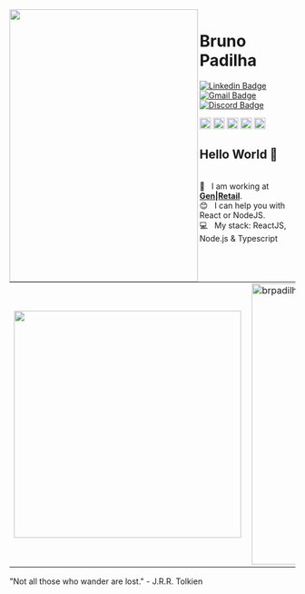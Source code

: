 <img align="left" width="332" height="480" src="https://media.giphy.com/media/ejHCFHxAlZfl6/giphy.gif">

# Bruno Padilha
[![Linkedin Badge](https://img.shields.io/badge/-BrunoPadilha-blue?style=flat-square&logo=Linkedin&logoColor=white&link=https://www.linkedin.com/in/brpadilha/)](https://www.linkedin.com/in/brpadilha/) 
[![Gmail Badge](https://img.shields.io/badge/-brpadilha.dev@gmail.com-c14438?style=flat-square&logo=Gmail&logoColor=white&link=mailto:brpadilha.dev@gmail.com)](brpadilha.dev@gmail.com)
[![Discord Badge](https://img.shields.io/badge/-brpadilha%234062-7289DA?style=flat-square&logo=discord&logoColor=white&link=https://discord.com/)](https://discord.com/)

<p align="left">
<img src="https://devicons.github.io/devicon/devicon.git/icons/react/react-original-wordmark.svg" alt="react" width="20" height="20"/>
<img src="https://devicons.github.io/devicon/devicon.git/icons/css3/css3-original-wordmark.svg" alt="css3"  width="20" height="20"/>
<img src="https://devicons.github.io/devicon/devicon.git/icons/html5/html5-original-wordmark.svg" alt="html5"  width="20" height="20"/>
<img src="https://devicons.github.io/devicon/devicon.git/icons/javascript/javascript-original.svg" alt="javascript" width="20" height="20"/>
<img src="https://devicons.github.io/devicon/devicon.git/icons/postgresql/postgresql-original-wordmark.svg" alt="postgresql" width="20" height="20"/>
</p>

## Hello World 👋

<br/>:rocket:  &nbsp; I am working at [**Gen|Retail**](https://gen.shop/).
<br/>:blush: &nbsp; I can help you with React or NodeJS.
<br/>:computer: &nbsp; My stack: ReactJS, Node.js & Typescript

 <table>
  <tr>
   <td><img width="400px" align="left" src="https://github-readme-stats.vercel.app/api/top-langs/?username=brpadilha&hide=html&layout=compact" /></td>
    <td><img width="495px" align="left" src="https://github-readme-stats.vercel.app/api?username=brpadilha&show_icons=true&count_private=true" alt="brpadilha" /> </td>
 </tr>
  </table>


"Not all those who wander are lost." - J.R.R. Tolkien
